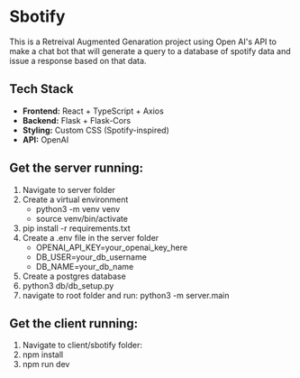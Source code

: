 # Sbotify
This is a Retreival Augmented Genaration project using Open AI's API to make a chat bot that will generate a query to a database of spotify data and issue a response based on that data.

## Tech Stack

- **Frontend:** React + TypeScript + Axios
- **Backend:** Flask + Flask-Cors
- **Styling:** Custom CSS (Spotify-inspired)
- **API:** OpenAI

## Get the server running:
1. Navigate to server folder
2. Create a virtual environment
   - python3 -m venv venv
   - source venv/bin/activate
3. pip install -r requirements.txt
4. Create a .env file in the server folder
   - OPENAI_API_KEY=your_openai_key_here
   - DB_USER=your_db_username
   - DB_NAME=your_db_name
5. Create a postgres database
6. python3 db/db_setup.py
7. navigate to root folder and run: python3 -m server.main

## Get the client running:
1. Navigate to client/sbotify folder:
2. npm install
3. npm run dev
